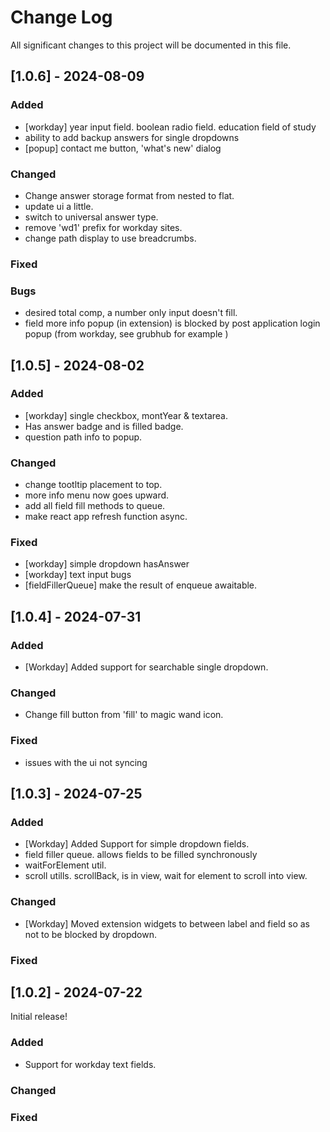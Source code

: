 # Change Log
All significant changes to this project will be documented in this file.

## [1.0.6] - 2024-08-09

### Added

- [workday] year input field. boolean radio field. education field of study
- ability to add backup answers for single dropdowns
- [popup] contact me button, 'what's new' dialog

### Changed

- Change answer storage format from nested to flat.
- update ui a little.
- switch to universal answer type.
- remove 'wd1' prefix for workday sites.
- change path display to use breadcrumbs.

### Fixed

### Bugs

- desired total comp, a number only input doesn't fill.
- field more info popup (in extension) is blocked by post application login popup (from workday, see grubhub for example ) 


## [1.0.5] - 2024-08-02

### Added

- [workday] single checkbox, montYear & textarea.
- Has answer badge and is filled badge.
- question path info to popup.

### Changed
 - change tootltip placement to top.
 - more info menu now goes upward.
 - add all field fill methods to queue.
 - make react app refresh function async.

### Fixed

- [workday] simple dropdown hasAnswer 
- [workday] text input bugs
- [fieldFillerQueue] make the result of enqueue awaitable.


## [1.0.4] - 2024-07-31

### Added

- [Workday] Added support for searchable single dropdown.

### Changed

- Change fill button from 'fill' to magic wand icon.

### Fixed

- issues with the ui not syncing

## [1.0.3] - 2024-07-25

### Added
- [Workday] Added Support for simple dropdown fields.
- field filler queue. allows fields to be filled synchronously
- waitForElement util. 
- scroll utills. scrollBack, is in view, wait for element to scroll into view.

### Changed
- [Workday] Moved extension widgets to between label and field so as not to be blocked by dropdown.

### Fixed


## [1.0.2] - 2024-07-22

Initial release!

### Added
- Support for workday text fields.

### Changed

### Fixed

